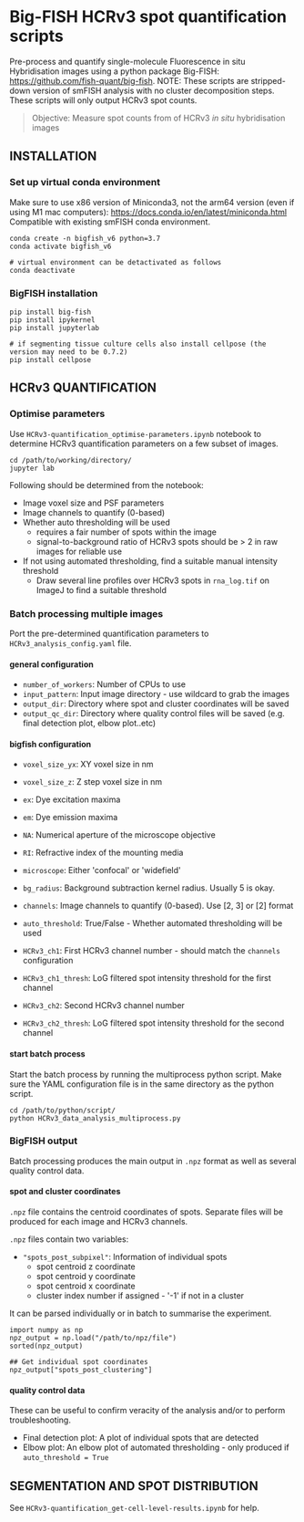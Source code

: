 # Big-FISH HCRv3 spot quantification scripts

Pre-process and quantify single-molecule Fluorescence in situ Hybridisation images using a python package Big-FISH: https://github.com/fish-quant/big-fish.
NOTE: These scripts are stripped-down version of smFISH analysis with no cluster decomposition steps. These scripts will only output HCRv3 spot counts. 

> Objective: Measure spot counts from of HCRv3 *in situ* hybridisation images

## INSTALLATION

### Set up virtual conda environment 

Make sure to use x86 version of Miniconda3, not the arm64 version (even if using M1 mac computers): https://docs.conda.io/en/latest/miniconda.html  
Compatible with existing smFISH conda environment. 

    conda create -n bigfish_v6 python=3.7
    conda activate bigfish_v6

    # virtual environment can be detactivated as follows
    conda deactivate

### BigFISH installation

    pip install big-fish
    pip install ipykernel
    pip install jupyterlab

    # if segmenting tissue culture cells also install cellpose (the version may need to be 0.7.2)
    pip install cellpose 

## HCRv3 QUANTIFICATION

### Optimise parameters 

Use `HCRv3-quantification_optimise-parameters.ipynb` notebook to determine HCRv3 quantification parameters on a few subset of images.

    cd /path/to/working/directory/
    jupyter lab

Following should be determined from the notebook:

* Image voxel size and PSF parameters
* Image channels to quantify (0-based)
* Whether auto thresholding will be used 
    * requires a fair number of spots within the image
    * signal-to-background ratio of HCRv3 spots should be > 2 in raw images for reliable use
* If not using automated thresholding, find a suitable manual intensity threshold 
    * Draw several line profiles over HCRv3 spots in `rna_log.tif` on ImageJ to find a suitable threshold

### Batch processing multiple images 

Port the pre-determined quantification parameters to `HCRv3_analysis_config.yaml` file. 

#### general configuration 

* `number_of_workers`: Number of CPUs to use
* `input_pattern`: Input image directory - use wildcard to grab the images 
* `output_dir`: Directory where spot and cluster coordinates will be saved 
* `output_qc_dir`: Directory where quality control files will be saved (e.g. final detection plot, elbow plot..etc)

#### bigfish configuration

* `voxel_size_yx`: XY voxel size in nm
* `voxel_size_z`: Z step voxel size in nm
* `ex`: Dye excitation maxima
* `em`: Dye emission maxima
* `NA`: Numerical aperture of the microscope objective
* `RI`: Refractive index of the mounting media
* `microscope`: Either 'confocal' or 'widefield'

* `bg_radius`: Background subtraction kernel radius. Usually 5 is okay. 

* `channels`: Image channels to quantify (0-based). Use [2, 3] or [2] format 

* `auto_threshold`: True/False - Whether automated thresholding will be used

* `HCRv3_ch1`: First HCRv3 channel number - should match the `channels` configuration 
* `HCRv3_ch1_thresh`: LoG filtered spot intensity threshold for the first channel 
* `HCRv3_ch2`: Second HCRv3 channel number 
* `HCRv3_ch2_thresh`: LoG filtered spot intensity threshold for the second channel 

#### start batch process

Start the batch process by running the multiprocess python script. Make sure the YAML configuration file is in the same directory as the python script. 

    cd /path/to/python/script/
    python HCRv3_data_analysis_multiprocess.py

### BigFISH output 

Batch processing produces the main output in `.npz` format as well as several quality control data. 

#### spot and cluster coordinates 

`.npz` file contains the centroid coordinates of spots. Separate files will be produced for each image and HCRv3 channels. 

`.npz` files contain two variables:  

* `"spots_post_subpixel"`: Information of individual spots  
    * spot centroid z coordinate   
    * spot centroid y coordinate  
    * spot centroid x coordinate  
    * cluster index number if assigned - '-1' if not in a cluster

It can be parsed individually or in batch to summarise the experiment.  

    import numpy as np
    npz_output = np.load("/path/to/npz/file")
    sorted(npz_output)

    ## Get individual spot coordinates
    npz_output["spots_post_clustering"]

#### quality control data

These can be useful to confirm veracity of the analysis and/or to perform troubleshooting. 

* Final detection plot: A plot of individual spots that are detected  
* Elbow plot: An elbow plot of automated thresholding - only produced if `auto_threshold = True`   

## SEGMENTATION AND SPOT DISTRIBUTION

See `HCRv3-quantification_get-cell-level-results.ipynb` for help. 






